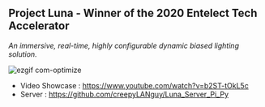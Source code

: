 ## Project Luna - Winner of the 2020 Entelect Tech Accelerator  
_An immersive, real-time, highly configurable dynamic biased lighting solution._  

![ezgif com-optimize](https://github.com/creepyLANguy/ScreenGrabber/assets/28150772/af14c14a-547f-418c-8737-e641635ca44c)

- Video Showcase : https://www.youtube.com/watch?v=b2ST-tOkL5c  
- Server : https://github.com/creepyLANguy/Luna_Server_Pi_Py   

